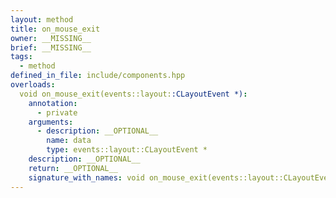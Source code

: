 ```yaml
---
layout: method
title: on_mouse_exit
owner: __MISSING__
brief: __MISSING__
tags:
  - method
defined_in_file: include/components.hpp
overloads:
  void on_mouse_exit(events::layout::CLayoutEvent *):
    annotation:
      - private
    arguments:
      - description: __OPTIONAL__
        name: data
        type: events::layout::CLayoutEvent *
    description: __OPTIONAL__
    return: __OPTIONAL__
    signature_with_names: void on_mouse_exit(events::layout::CLayoutEvent * data)
---
```

